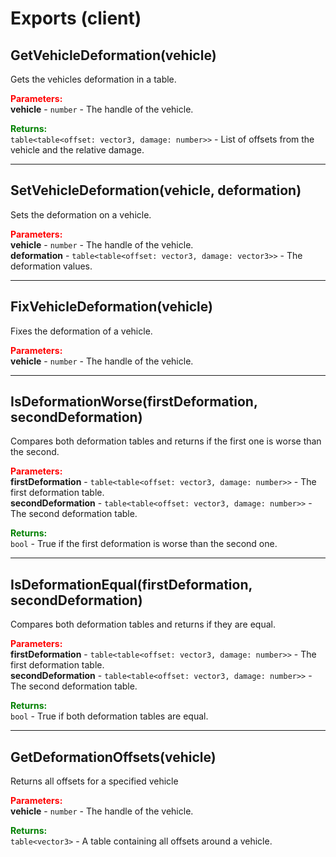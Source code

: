 
# Exports (client)

## GetVehicleDeformation(vehicle)

Gets the vehicles deformation in a table.

<font style="color:red;">**Parameters:**</font><br>
**vehicle** - `number` - The handle of the vehicle.

<font style="color:green;">**Returns:**</font><br>
`table<table<offset: vector3, damage: number>>` - List of offsets from the vehicle and the relative 
damage.

***

## SetVehicleDeformation(vehicle, deformation)

Sets the deformation on a vehicle.

<font style="color:red;">**Parameters:**</font><br>
**vehicle** - `number` - The handle of the vehicle.<br>
**deformation** - `table<table<offset: vector3, damage: vector3>>` - The deformation values.

***

## FixVehicleDeformation(vehicle)

Fixes the deformation of a vehicle.

<font style="color:red;">**Parameters:**</font><br>
**vehicle** - `number` - The handle of the vehicle.

***

## IsDeformationWorse(firstDeformation, secondDeformation)

Compares both deformation tables and returns if the first one is worse than the second.

<font style="color:red;">**Parameters:**</font><br>
**firstDeformation** - `table<table<offset: vector3, damage: number>>` - The first deformation 
table.<br>
**secondDeformation** - `table<table<offset: vector3, damage: number>>` - The second deformation 
table.

<font style="color:green;">**Returns:**</font><br>
`bool` - True if the first deformation is worse than the second one.

***

## IsDeformationEqual(firstDeformation, secondDeformation)

Compares both deformation tables and returns if they are equal.

<font style="color:red;">**Parameters:**</font><br>
**firstDeformation** - `table<table<offset: vector3, damage: number>>` - The first deformation 
table.<br>
**secondDeformation** - `table<table<offset: vector3, damage: number>>` - The second deformation 
table.

<font style="color:green;">**Returns:**</font><br>
`bool` - True if both deformation tables are equal.

***

## GetDeformationOffsets(vehicle)

Returns all offsets for a specified vehicle

<font style="color:red;">**Parameters:**</font><br>
**vehicle** - `number` - The handle of the vehicle.

<font style="color:green;">**Returns:**</font><br>
`table<vector3>` - A table containing all offsets around a vehicle.

